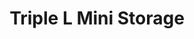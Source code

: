 ---
title: "Triple L Mini Storage"
url: /moberly/triple-l-mini-storage-south-morley-street/
shop: Mieten
---